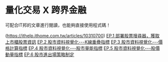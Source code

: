 # 量化交易 X 跨界金融

可配合IT邦的文章進行閱讀，也能夠直接使用程式碼！

(https://ithelp.ithome.com.tw/articles/10310700)
[EP.1 部署股票搜尋器，獲取上市櫃股票資訊](https://ithelp.ithome.com.tw/articles/10310700)
[EP.2 股市資料視覺化---K線重疊指標](https://ithelp.ithome.com.tw/articles/10310714)
[EP.3 股市資料視覺化---價格計算指標](https://ithelp.ithome.com.tw/articles/10310718)
[EP.4 股市資料視覺化---股市量能指標](https://ithelp.ithome.com.tw/articles/10310716)
[EP.5 股市資料視覺化---股價動量指標](https://ithelp.ithome.com.tw/articles/10310715)
[EP.6 股市進出場策略制定](https://ithelp.ithome.com.tw/articles/10310717)
